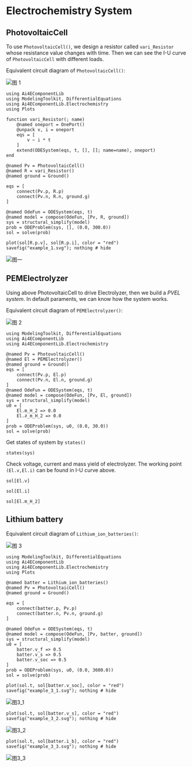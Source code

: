 # Electrochemistry System

## PhotovoltaicCell

To use `PhotovoltaicCell()`, we design a resistor called `vari_Resistor` whose resistance value changes with time. Then we can see the I-U curve of `PhotovoltaicCell` with different loads.

Equivalent circuit diagram of `PhotovoltaicCell()`:

![图 1](../assets/Electrochemistry-18-10-20.png)  

```@example 1
using Ai4EComponentLib
using ModelingToolkit, DifferentialEquations
using Ai4EComponentLib.Electrochemistry
using Plots

function vari_Resistor(; name)
    @named oneport = OnePort()
    @unpack v, i = oneport
    eqs = [
        v ~ i * t
    ]
    extend(ODESystem(eqs, t, [], []; name=name), oneport)
end

@named Pv = PhotovoltaicCell()
@named R = vari_Resistor()
@named ground = Ground()

eqs = [
    connect(Pv.p, R.p)
    connect(Pv.n, R.n, ground.g)
]

@named OdeFun = ODESystem(eqs, t)
@named model = compose(OdeFun, [Pv, R, ground])
sys = structural_simplify(model)
prob = ODEProblem(sys, [], (0.0, 300.0))
sol = solve(prob)
```

```@example 1
plot(sol[R.p.v], sol[R.p.i], color = "red")
savefig("example_1.svg"); nothing # hide
```

![图一](example_1.svg)

## PEMElectrolyzer

Using above PhotovoltaicCell to drive Electrolyzer, then we build a *PVEL system*. In default paraments, we can know how the system works.


Equivalent circuit diagram of `PEMElectrolyzer()`:

![图 2](../assets/Electrochemistry-18-11-06.png)  

```@example 2
using ModelingToolkit, DifferentialEquations
using Ai4EComponentLib
using Ai4EComponentLib.Electrochemistry

@named Pv = PhotovoltaicCell()
@named El = PEMElectrolyzer()
@named ground = Ground()
eqs = [
    connect(Pv.p, El.p)
    connect(Pv.n, El.n, ground.g)
]
@named OdeFun = ODESystem(eqs, t)
@named model = compose(OdeFun, [Pv, El, ground])
sys = structural_simplify(model)
u0 = [
    El.m_H_2 => 0.0
    El.∂_m_H_2 => 0.0
]
prob = ODEProblem(sys, u0, (0.0, 30.0))
sol = solve(prob)
```

Get states of system by `states()`

```@example 2
states(sys)
```

Check voltage, current and mass yield of electrolyzer. The working point `(El.v,El.i)` can be found in I-U curve above.

```@example 2
sol[El.v]
```

```@example 2
sol[El.i]
```

```@example 2
sol[El.m_H_2]
```

## Lithium battery

Equivalent circuit diagram of `Lithium_ion_batteries()`:

![图 3](../assets/ElectrochemistrySystem-3-1.png)  

```@example 3
using ModelingToolkit, DifferentialEquations
using Ai4EComponentLib
using Ai4EComponentLib.Electrochemistry
using Plots

@named batter = Lithium_ion_batteries()
@named Pv = PhotovoltaicCell()
@named ground = Ground()

eqs = [
    connect(batter.p, Pv.p)
    connect(batter.n, Pv.n, ground.g)
]

@named OdeFun = ODESystem(eqs, t)
@named model = compose(OdeFun, [Pv, batter, ground])
sys = structural_simplify(model)
u0 = [
    batter.v_f => 0.5
    batter.v_s => 0.5
    batter.v_soc => 0.5
]
prob = ODEProblem(sys, u0, (0.0, 3600.0))
sol = solve(prob)
```

```@example 3
plot(sol.t, sol[batter.v_soc], color = "red")
savefig("example_3_1.svg"); nothing # hide
```

![图3_1](example_3_1.svg)

```@example 3
plot(sol.t, sol[batter.v_s], color = "red")
savefig("example_3_2.svg"); nothing # hide
```

![图3_2](example_3_2.svg)

```@example 3
plot(sol.t, sol[batter.i_b], color = "red")
savefig("example_3_3.svg"); nothing # hide
```

![图3_3](example_3_3.svg)